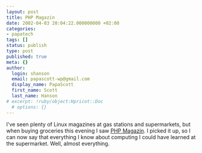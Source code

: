 ```yaml
---
layout: post
title: PHP Magazin
date: 2002-04-03 20:04:22.000000000 +02:00
categories:
- papatech
tags: []
status: publish
type: post
published: true
meta: {}
author:
  login: shanson
  email: papascott-wp@gmail.com
  display_name: PapaScott
  first_name: Scott
  last_name: Hanson
# excerpt: !ruby/object:Hpricot::Doc
  # options: {}
---
```

<p>I've seen plenty of Linux magazines at gas stations and supermarkets, but when buying groceries this evening I saw <a href="http://www.php-mag.de/">PHP Magazin</a>. I picked it up, so I can now say that everything I know about computing I could have learned at the supermarket. Well, almost everything.</p>
